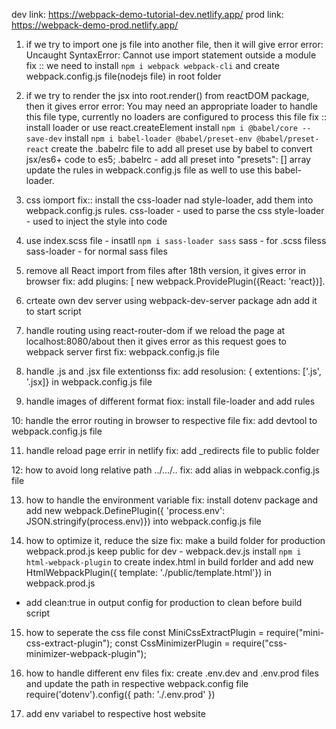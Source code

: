 dev link: https://webpack-demo-tutorial-dev.netlify.app/
prod link: https://webpack-demo-prod.netlify.app/



1. if we try to import one js file into another file, then it will give error
error: Uncaught SyntaxError: Cannot use import statement outside a module
fix :: we need to install `npm i webpack webpack-cli` and create webpack.config.js file(nodejs file) in root folder

2. if we try to render the jsx into root.render() from reactDOM package, then it gives error
error: You may need an appropriate loader to handle this file type, currently no loaders are configured to process this file
fix :: install loader or use react.createElement
install `npm i @babel/core --save-dev`
install `npm i babel-loader @babel/preset-env @babel/preset-react`
create the .babelrc file to add all preset use by babel to convert jsx/es6+ code to es5;
.babelrc - add all preset into "presets": [] array
update the rules in webpack.config.js file as well to use this babel-loader.

3. css iomport 
fix:: install the css-loader nad style-loader, add them into webpack.config.js rules.
css-loader - used to parse the css
style-loader - used to inject the style into code

4. use index.scss file  - insatll `npm i sass-loader sass`
sass - for .scss filess
sass-loader  - for normal sass files

5. remove all React import from files after 18th version, it gives error in browser
fix: add plugins: [ new webpack.ProvidePlugin({React: 'react})].


6. crteate own dev server using webpack-dev-server package adn add it to start script

7. handle routing using react-router-dom
if we reload the page at localhost:8080/about then it gives error as this request goes to webpack server first
fix: webpack.config.js file

8. handle .js and .jsx file extentionss
fix: add resolusion: { extentions: ['.js', '.jsx]} in webpack.config.js file

9. handle images of different format
fiox: install file-loader and add rules


10: handle the error routing in browser to respective file
fix: add devtool to webpack.config.js file

11. handle reload page errir in netlify 
fix: add _redirects file to public folder

12: how to avoid long relative path ../.../..
fix: add alias in webpack.config.js file

13. how to handle the environment variable
fix: install dotenv package and add new webpack.DefinePlugin({
    'process.env': JSON.stringify(process.env)}) into webpack.config.js  file


14. how to optimize it, reduce the size
fix: make a build folder for production webpack.prod.js
keep public for dev  - webpack.dev.js
install `npm i html-webpack-plugin` to create index.html in build forlder and add new HtmlWebpackPlugin({
            template: './public/template.html'}) in webpack.prod.js 
 - add clean:true in output config for production to clean before build script


15. how to seperate the css file
 const MiniCssExtractPlugin = require("mini-css-extract-plugin");
const CssMinimizerPlugin = require("css-minimizer-webpack-plugin");

16. how to handle different env files
fix: create .env.dev and .env.prod files 
and update the path in respective webpack.config file
require('dotenv').config({
    path: './.env.prod'
})

17. add env variabel to respective host website




